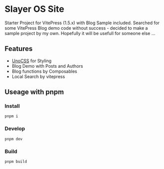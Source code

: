 # Slayer OS Site

Starter Project for VitePress (1.5.x) with Blog Sample included.
Searched for some VitePress Blog demo code without success - decided to make a sample project by my own.
Hopefully it will be usefull for someone else ...

## Features

* [UnoCSS](https://github.com/unocss/unocss) for Styling
* Blog Demo with Posts and Authors
* Blog functions by Composables
* Local Search by vitepress

## Useage with pnpm

### Install
```shell
pnpm i
```

### Develop
```shell
pnpm dev
```

### Build
```shell
pnpm build
```
